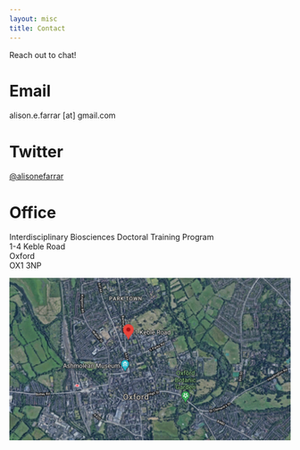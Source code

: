 ```yaml
---
layout: misc
title: Contact
---
```

Reach out to chat!
# Email
alison.e.farrar [at] gmail.com
# Twitter
[@alisonefarrar](https://twitter.com/alisonefarrar)
# Office
Interdisciplinary Biosciences Doctoral Training Program\
1-4 Keble Road\
Oxford\
OX1 3NP


![Map of Doctoral Training Centre](https://github.com/alisonfarrar/alisonfarrar.github.io/blob/gh-pages/assets/img/map.png "Map of DTC")
